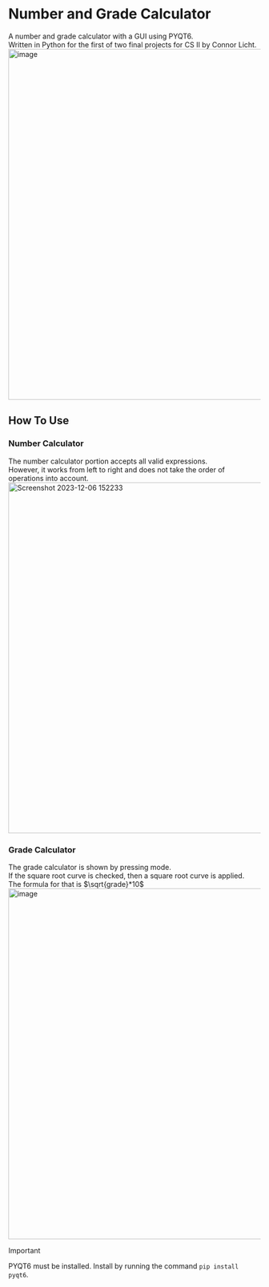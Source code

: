 # Number and Grade Calculator <br />
A number and grade calculator with a GUI using PYQT6. <br />
Written in Python for the first of two final projects for CS II by Connor Licht. <br />
<img width="700" alt="image" src="https://github.com/connorlicht/Number-And-Grade-Calculator/assets/111907619/9bd0aaad-7102-4582-8e9d-f4ec80866980"> <br />

## How To Use <br />
### Number Calculator <br />
The number calculator portion accepts all valid expressions. <br />
However, it works from left to right and does not take the order of operations into account. <br />
<img width="700" alt="Screenshot 2023-12-06 152233" src="https://github.com/connorlicht/Number-And-Grade-Calculator/assets/111907619/1a66eb8a-546e-4385-9532-c2bb49757ada"> <br />

### Grade Calculator <br />
The grade calculator is shown by pressing mode. <br />
If the square root curve is checked, then a square root curve is applied. <br />
The formula for that is $\sqrt{grade}*10$ <br />
<img width="700" alt="image" src="https://github.com/connorlicht/Number-And-Grade-Calculator/assets/111907619/8d9c2c93-d4a7-4bf7-ab4c-c99a0c635559"><br />

> [!IMPORTANT]
PYQT6 must be installed. Install by running the command `pip install pyqt6`.
